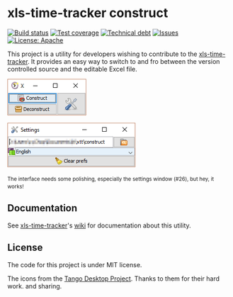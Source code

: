 # xls-time-tracker construct

[travis-badge]: https://img.shields.io/travis/KeyboardPlaying/xls-time-tracker-construct.svg
[travis]: https://travis-ci.org/KeyboardPlaying/xls-time-tracker-construct
[sonarc-badge]: https://img.shields.io/sonar/https/sonar.keyboardplaying.org/org.keyboardplaying.xtt:construct/coverage.svg
[sonarc]: https://sonar.keyboardplaying.org/overview/coverage?id=org.keyboardplaying.xtt:construct
[sonarq-badge]: https://img.shields.io/sonar/https/sonar.keyboardplaying.org/org.keyboardplaying.xtt:construct/tech_debt.svg
[sonarq]: https://sonar.keyboardplaying.org/overview/debt?id=org.keyboardplaying.xtt:construct
[issues-badge]: https://img.shields.io/github/issues-raw/cyChop/beverages-js.svg
[waffle]: https://waffle.io/KeyboardPlaying/xls-time-tracker
[licens-badge]: https://img.shields.io/github/license/KeyboardPlaying/xls-time-tracker-construct.svg
[licens]: http://www.apache.org/licenses/LICENSE-2.0

[![Build status][travis-badge]][travis]
[![Test coverage][sonarc-badge]][sonarc]
[![Technical debt][sonarq-badge]][sonarq]
[![Issues][issues-badge]][waffle]
[![License: Apache][licens-badge]][licens]

[xtt-main]: https://github.com/KeyboardPlaying/xls-time-tracker
[xtt-wiki]: https://github.com/KeyboardPlaying/xls-time-tracker/wiki

This project is a utility for developers wishing to contribute to the [xls-time-tracker][xtt-wiki]. It provides an easy way to switch to and fro between the version controlled source and the editable Excel file.

![xls-time-tracker construct](doc/screenshots/construct.png)

![xls-time-tracker construct settings](doc/screenshots/settings.png)

<small>The interface needs some polishing, especially the settings window (#26), but hey, it works!</small>

## Documentation

See [xls-time-tracker][xtt-main]'s [wiki][xtt-wiki] for documentation about this utility.

## License

The code for this project is under MIT license.

The icons from the [Tango Desktop Project](http://tango.freedesktop.org/). Thanks to them for their hard work. and sharing.
